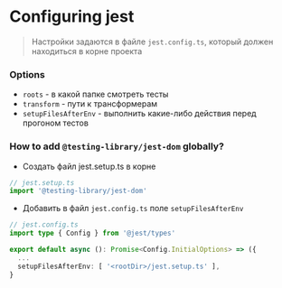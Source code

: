 # Configuring jest
> Настройки задаются в файле `jest.config.ts`, который должен находиться в корне проекта

### Options
- `roots` - в какой папке смотреть тесты
- `transform` - пути к трансформерам
- `setupFilesAfterEnv` - выполнить какие-либо действия перед прогоном тестов

### How to add `@testing-library/jest-dom` globally?
- Создать файл jest.setup.ts в корне
```ts
// jest.setup.ts
import '@testing-library/jest-dom'
```
- Добавить в файл `jest.config.ts` поле `setupFilesAfterEnv`
```ts
// jest.config.ts
import type { Config } from '@jest/types'

export default async (): Promise<Config.InitialOptions> => ({
  ...
  setupFilesAfterEnv: [ '<rootDir>/jest.setup.ts' ],
}
```
